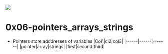 ![](https://perfectelearning.com/uploads/blogs/1681280597.png)

# 0x06-pointers_arrays_strings
- Pointers store adddresses of variables
|Col1|cl2|col3|
|------|------|-------|
|pointer|array|strings|
|first|second|third|